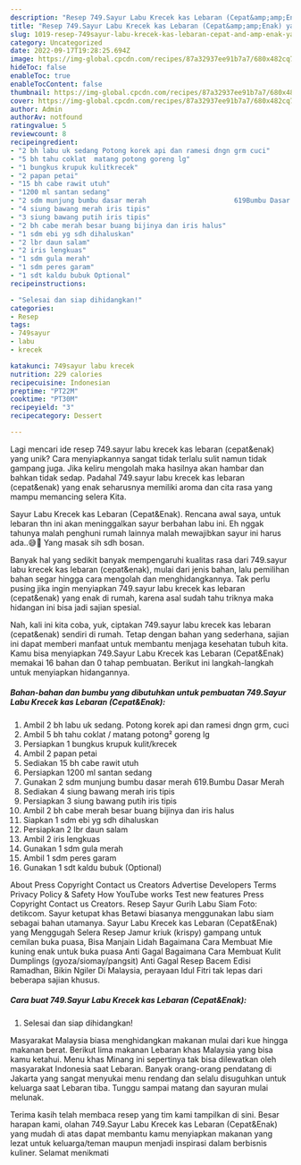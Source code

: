 ```yaml
---
description: "Resep 749.Sayur Labu Krecek kas Lebaran (Cepat&amp;amp;Enak) yang Bisa Manjain Lidah"
title: "Resep 749.Sayur Labu Krecek kas Lebaran (Cepat&amp;amp;Enak) yang Bisa Manjain Lidah"
slug: 1019-resep-749sayur-labu-krecek-kas-lebaran-cepat-and-amp-enak-yang-bisa-manjain-lidah
category: Uncategorized
date: 2022-09-17T19:28:25.694Z
image: https://img-global.cpcdn.com/recipes/87a32937ee91b7a7/680x482cq70/749sayur-labu-krecek-kas-lebaran-cepatenak-foto-resep-utama.jpg
hideToc: false
enableToc: true
enableTocContent: false
thumbnail: https://img-global.cpcdn.com/recipes/87a32937ee91b7a7/680x482cq70/749sayur-labu-krecek-kas-lebaran-cepatenak-foto-resep-utama.jpg
cover: https://img-global.cpcdn.com/recipes/87a32937ee91b7a7/680x482cq70/749sayur-labu-krecek-kas-lebaran-cepatenak-foto-resep-utama.jpg
author: Admin
authorAv: notfound
ratingvalue: 5
reviewcount: 8
recipeingredient:
- "2 bh labu uk sedang Potong korek api dan ramesi dngn grm cuci"
- "5 bh tahu coklat  matang potong goreng lg"
- "1 bungkus krupuk kulitkrecek"
- "2 papan petai"
- "15 bh cabe rawit utuh"
- "1200 ml santan sedang"
- "2 sdm munjung bumbu dasar merah                      619Bumbu Dasar Merah"
- "4 siung bawang merah iris tipis"
- "3 siung bawang putih iris tipis"
- "2 bh cabe merah besar buang bijinya dan iris halus"
- "1 sdm ebi yg sdh dihaluskan"
- "2 lbr daun salam"
- "2 iris lengkuas"
- "1 sdm gula merah"
- "1 sdm peres garam"
- "1 sdt kaldu bubuk Optional"
recipeinstructions:

- "Selesai dan siap dihidangkan!"
categories:
- Resep
tags:
- 749sayur
- labu
- krecek

katakunci: 749sayur labu krecek 
nutrition: 229 calories
recipecuisine: Indonesian
preptime: "PT22M"
cooktime: "PT30M"
recipeyield: "3"
recipecategory: Dessert

---
```





Lagi mencari ide resep 749.sayur labu krecek kas lebaran (cepat&amp;enak) yang unik? Cara menyiapkannya sangat tidak terlalu sulit namun tidak gampang juga. Jika keliru mengolah maka hasilnya akan hambar dan bahkan tidak sedap. Padahal 749.sayur labu krecek kas lebaran (cepat&amp;enak) yang enak seharusnya memiliki aroma dan cita rasa yang mampu memancing selera Kita.





Sayur Labu Krecek kas Lebaran (Cepat&amp;Enak). Rencana awal saya, untuk lebaran thn ini akan meninggalkan sayur berbahan labu ini. Eh nggak tahunya malah penghuni rumah lainnya malah mewajibkan sayur ini harus ada..😅🙏 Yang masak sih sdh bosan.

Banyak hal yang sedikit banyak mempengaruhi kualitas rasa dari 749.sayur labu krecek kas lebaran (cepat&amp;enak), mulai dari jenis bahan, lalu pemilihan bahan segar hingga cara mengolah dan menghidangkannya. Tak perlu pusing jika ingin menyiapkan 749.sayur labu krecek kas lebaran (cepat&amp;enak) yang enak di rumah, karena asal sudah tahu triknya maka hidangan ini bisa jadi sajian spesial.






Nah, kali ini kita coba, yuk, ciptakan 749.sayur labu krecek kas lebaran (cepat&amp;enak) sendiri di rumah. Tetap dengan bahan yang sederhana, sajian ini dapat memberi manfaat untuk membantu menjaga kesehatan tubuh kita. Kamu bisa menyiapkan 749.Sayur Labu Krecek kas Lebaran (Cepat&amp;Enak) memakai 16 bahan dan 0 tahap pembuatan. Berikut ini langkah-langkah untuk menyiapkan hidangannya.

<!--inarticleads1-->

##### Bahan-bahan dan bumbu yang dibutuhkan untuk pembuatan 749.Sayur Labu Krecek kas Lebaran (Cepat&amp;Enak):

1. Ambil 2 bh labu uk sedang. Potong korek api dan ramesi dngn grm, cuci
1. Ambil 5 bh tahu coklat / matang potong² goreng lg
1. Persiapkan 1 bungkus krupuk kulit/krecek
1. Ambil 2 papan petai
1. Sediakan 15 bh cabe rawit utuh
1. Persiapkan 1200 ml santan sedang
1. Gunakan 2 sdm munjung bumbu dasar merah                      619.Bumbu Dasar Merah
1. Sediakan 4 siung bawang merah iris tipis
1. Persiapkan 3 siung bawang putih iris tipis
1. Ambil 2 bh cabe merah besar buang bijinya dan iris halus
1. Siapkan 1 sdm ebi yg sdh dihaluskan
1. Persiapkan 2 lbr daun salam
1. Ambil 2 iris lengkuas
1. Gunakan 1 sdm gula merah
1. Ambil 1 sdm peres garam
1. Gunakan 1 sdt kaldu bubuk (Optional)


About Press Copyright Contact us Creators Advertise Developers Terms Privacy Policy &amp; Safety How YouTube works Test new features Press Copyright Contact us Creators. Resep Sayur Gurih Labu Siam Foto: detikcom. Sayur ketupat khas Betawi biasanya menggunakan labu siam sebagai bahan utamanya. Sayur Labu Krecek kas Lebaran (Cepat&amp;Enak) yang Menggugah Selera Resep Jamur kriuk (krispy) gampang untuk cemilan buka puasa, Bisa Manjain Lidah Bagaimana Cara Membuat Mie kuning enak untuk buka puasa Anti Gagal Bagaimana Cara Membuat Kulit Dumplings (gyoza/siomay/pangsit) Anti Gagal Resep Bacem Edisi Ramadhan, Bikin Ngiler Di Malaysia, perayaan Idul Fitri tak lepas dari beberapa sajian khusus. 

<!--inarticleads2-->

##### Cara buat 749.Sayur Labu Krecek kas Lebaran (Cepat&amp;Enak):


1. Selesai dan siap dihidangkan!

Masyarakat Malaysia biasa menghidangkan makanan mulai dari kue hingga makanan berat. Berikut lima makanan Lebaran khas Malaysia yang bisa kamu ketahui. Menu khas Minang ini sepertinya tak bisa dilewatkan oleh masyarakat Indonesia saat Lebaran. Banyak orang-orang pendatang di Jakarta yang sangat menyukai menu rendang dan selalu disuguhkan untuk keluarga saat Lebaran tiba. Tunggu sampai matang dan sayuran mulai melunak. 

Terima kasih telah membaca resep yang tim kami tampilkan di sini. Besar harapan kami, olahan 749.Sayur Labu Krecek kas Lebaran (Cepat&amp;Enak) yang mudah di atas dapat membantu kamu menyiapkan makanan yang lezat untuk keluarga/teman maupun menjadi inspirasi dalam berbisnis kuliner. Selamat menikmati
